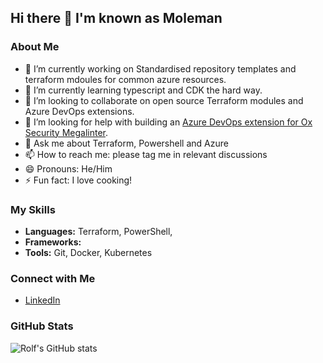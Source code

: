 <!--
**RolfMoleman/RolfMoleman** is a ✨ _special_ ✨ repository because its `README.md` (this file) appears on your GitHub profile.
-->
## Hi there 👋 I'm known as Moleman

### About Me
- 🔭 I’m currently working on Standardised repository templates and terraform mdoules for common azure resources.
- 🌱 I’m currently learning typescript and CDK the hard way.
- 👯 I’m looking to collaborate on open source Terraform modules and Azure DevOps extensions.
- 🤔 I’m looking for help with building an [Azure DevOps extension for Ox Security Megalinter](https://github.com/DownAtTheBottomOfTheMoleHole/megalinter_ado_extension).
- 💬 Ask me about Terraform, Powershell and Azure
- 📫 How to reach me: please tag me in relevant discussions
- 😄 Pronouns: He/Him
- ⚡ Fun fact: I love cooking!

### My Skills
- **Languages:** Terraform, PowerShell, 
- **Frameworks:** 
- **Tools:** Git, Docker, Kubernetes

### Connect with Me
- [LinkedIn]([https://www.linkedin.com/in/your-profile](https://www.linkedin.com/in/carlrdawson/))

### GitHub Stats
![Rolf's GitHub stats](https://github-readme-stats.vercel.app/api?username=RolfMoleman&show_icons=true&theme=radical)
